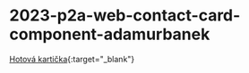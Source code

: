 ﻿# 2023-p2a-web-contact-card-component-adamurbanek
[Hotová kartička](https://pslib-cz.github.io/2023-p2a-web-contact-card-component-adamurbanek/){:target="_blank"}
